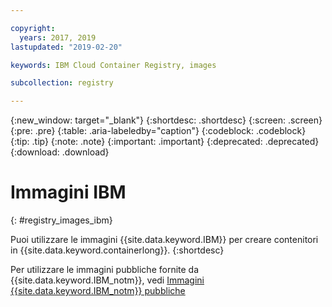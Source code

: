 ```yaml
---

copyright:
  years: 2017, 2019
lastupdated: "2019-02-20"

keywords: IBM Cloud Container Registry, images

subcollection: registry

---
```


{:new_window: target="_blank"}
{:shortdesc: .shortdesc}
{:screen: .screen}
{:pre: .pre}
{:table: .aria-labeledby="caption"}
{:codeblock: .codeblock}
{:tip: .tip}
{:note: .note}
{:important: .important}
{:deprecated: .deprecated}
{:download: .download}

# Immagini IBM
{: #registry_images_ibm}

Puoi utilizzare le immagini {{site.data.keyword.IBM}} per creare contenitori in {{site.data.keyword.containerlong}}.
{:shortdesc}

Per utilizzare le immagini pubbliche fornite da {{site.data.keyword.IBM_notm}}, vedi [Immagini {{site.data.keyword.IBM_notm}} pubbliche](/docs/services/Registry/registry_public_images.html#public_images)
